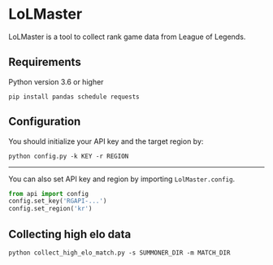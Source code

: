 # LoLMaster

LoLMaster is a tool to collect rank game data from League of Legends.

## Requirements

Python version 3.6 or higher

```pip install pandas schedule requests```

## Configuration

You should initialize your API key and the target region by:

```python config.py -k KEY -r REGION```

---

You can also set API key and region by importing ```LolMaster.config```.

```Python
from api import config
config.set_key('RGAPI-...')
config.set_region('kr')
```

## Collecting high elo data
```p
python collect_high_elo_match.py -s SUMMONER_DIR -m MATCH_DIR
```